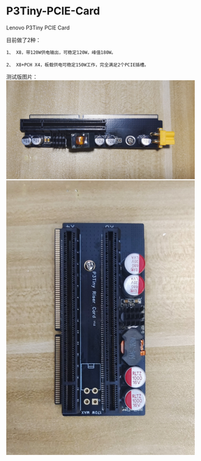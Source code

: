 # P3Tiny-PCIE-Card
Lenovo P3Tiny PCIE Card

目前做了2种：

	1、 X8，带120W供电输出，可稳定120W，峰值180W。
	
	2、 X8+PCH X4，板载供电可稳定150W工作，完全满足2个PCIE插槽。
	
测试版图片：
![Alt](./picture/X8-1.jpg)
![Alt](./picture/X8X4-1.jpg)